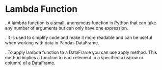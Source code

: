 # Lambda Function
. A lambda function is a small, anonymous function in Python that can take any number of arguments but can only have one expression.

. It is used to simplify code and make it more readable and can be useful when working with data in Pandas DataFrame.

. To apply lambda function to a DataFrame you can use apply method. This method implies a function to each element in a specified axis(row or column) of a DataFrame.
